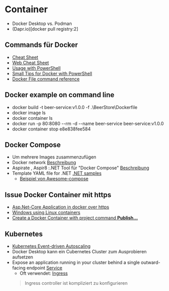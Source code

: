 # Container
- Docker Desktop vs. Podman
- (Dapr.io)[docker pull registry:2]

## Commands für Docker
- [Cheat Sheet](https://docs.docker.com/get-started/docker_cheatsheet.pdf)
- [Web Cheat Sheet](https://www.geeksforgeeks.org/docker-cheat-sheet/)
- [Usage with PowerShell](https://forums.docker.com/t/execute-docker-run-through-powershell-script/86705)
- [Small Tips for Docker with PowerShell](https://thenewandshiny.com/small-tips-for-docker/)
- [Docker File command reference](https://docs.docker.com/reference/dockerfile/#from)

## Docker example on command line
-  docker build -t beer-service:v1.0.0 -f .\BeerStore\Dockerfile 
- docker image ls
- docker container ls
- docker run -p 80:8080 --rm -d --name beer-service beer-service:v1.0.0
- docker container stop e8e838fee584

## Docker Compose
- Um mehrere Images zusammenzufügen
- Docker network [Beschreibung](https://docs.docker.com/engine/network/)
- Aspirate , Aspir8 :.NET Tool für "Docker Compose" [Beschreibung](https://medium.com/@josephsims1/aspire-aspi8-deploy-microservices-effortlessly-with-cli-no-docker-or-yaml-needed-f30b58443107)
- Template YAML file for .NET [.NET samples](https://docs.docker.com/reference/samples/dotnet/)
  - [Beispiel von Awesome-compose](https://github.com/docker/awesome-compose/tree/18f59bdb09ecf520dd5758fbf90dec314baec545/nginx-aspnet-mysql)

## Issue Docker Container mit https
- [Asp.Net-Core Application in docker over https](https://stackoverflow.com/questions/60724704/asp-net-core-application-in-docker-over-https)
- [Windows using Linux containers](https://learn.microsoft.com/en-us/aspnet/core/security/docker-https?view=aspnetcore-3.1)
- [Create a Docker Container with project command **Publish...** ](https://learn.microsoft.com/en-us/azure/container-apps/deploy-visual-studio)

## Kubernetes
- [Kubernetes Event-driven Autoscaling](https://keda.sh/)
- Docker Desktop kann ein Cubernetes Cluster zum Ausprobieren aufsetzen
- Expose an application running in your cluster behind a single outward-facing endpoint [Service](https://kubernetes.io/docs/concepts/services-networking/service/) 
  - Oft verwendet: [Ingress](https://kubernetes.io/docs/concepts/services-networking/ingress/)
  > Ingress controller ist kompliziert zu konfigurieren
